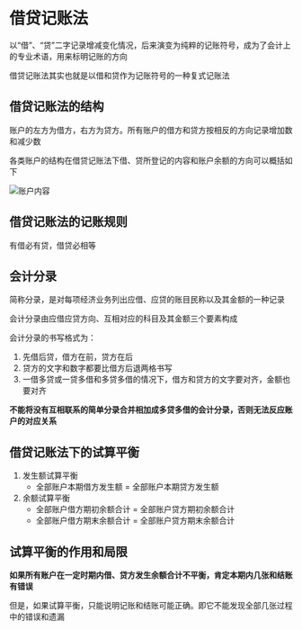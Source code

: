 # 借贷记账法

以“借”、“贷”二字记录增减变化情况，后来演变为纯粹的记账符号，成为了会计上的专业术语，用来标明记账的方向

借贷记账法其实也就是以借和贷作为记账符号的一种复式记账法

## 借贷记账法的结构

账户的左方为借方，右方为贷方。所有账户的借方和贷方按相反的方向记录增加数和减少数

各类账户的结构在借贷记账法下借、贷所登记的内容和账户余额的方向可以概括如下

![账户内容](借贷账户内容.png)

## 借贷记账法的记账规则

有借必有贷，借贷必相等

## 会计分录

简称分录，是对每项经济业务列出应借、应贷的账目民称以及其金额的一种记录

会计分录由应借应贷方向、互相对应的科目及其金额三个要素构成

会计分录的书写格式为：

1. 先借后贷，借方在前，贷方在后
2. 贷方的文字和数字都要比借方后退两格书写
3. 一借多贷或一贷多借和多贷多借的情况下，借方和贷方的文字要对齐，金额也要对齐

**不能将没有互相联系的简单分录合并相加成多贷多借的会计分录，否则无法反应账户的对应关系**

## 借贷记账法下的试算平衡

1. 发生额试算平衡
	* 全部账户本期借方发生额 = 全部账户本期贷方发生额
2. 余额试算平衡
	* 全部账户借方期初余额合计 = 全部账户贷方期初余额合计
	* 全部账户借方期末余额合计 = 全部账户贷方期末余额合计

## 试算平衡的作用和局限

**如果所有账户在一定时期内借、贷方发生余额合计不平衡，肯定本期内几张和结账有错误**

但是，如果试算平衡，只能说明记账和结账可能正确。即它不能发现全部几张过程中的错误和遗漏

